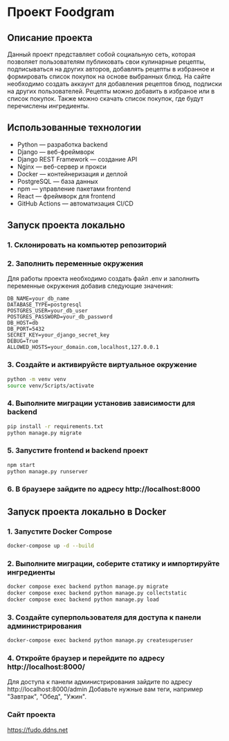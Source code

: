 #  Проект Foodgram

## Описание проекта
Данный проект представляет собой социальную сеть, которая позволяет пользователям публиковать свои кулинарные рецепты, подписываться на других авторов, добавлять рецепты в избранное и формировать список покупок на основе выбранных блюд. На сайте необходимо создать аккаунт для добавления рецептов блюд, подписки на других пользователей. Рецепты можно добавить в избраное или в список покупок. Также можно скачать список покупок, где будут перечислены ингредиенты.

## Использованные технологии

- Python — разработка backend
- Django — веб-фреймворк
- Django REST Framework — создание API
- Nginx — веб-сервер и прокси
- Docker — контейнеризация и деплой
- PostgreSQL — база данных
- npm — управление пакетами frontend
- React — фреймворк для frontend
- GitHub Actions — автоматизация CI/CD


## Запуск проекта локально

### 1. Склонировать на компьютер репозиторий

### 2. Заполнить переменные окружения
Для работы проекта необходимо создать файл .env и заполнить переменные окружения добавив следующие значения:
```env
DB_NAME=your_db_name
DATABASE_TYPE=postgresql
POSTGRES_USER=your_db_user
POSTGRES_PASSWORD=your_db_password
DB_HOST=db
DB_PORT=5432
SECRET_KEY=your_django_secret_key
DEBUG=True
ALLOWED_HOSTS=your_domain.com,localhost,127.0.0.1
```
### 3. Создайте и активируйсте виртуальное окружение
```bash
python -m venv venv
source venv/Scripts/activate
```
### 4. Выполните миграции установив зависимости для backend
```bash
pip install -r requirements.txt
python manage.py migrate
```
### 5. Запустите frontend и backend проект
```bash
npm start
python manage.py runserver
```
### 6. В браузере зайдите по адресу http://localhost:8000

## Запуск проекта локально в Docker

### 1. Запустите Docker Compose
```bash
docker-compose up -d --build
```
### 2. Выполните миграции, соберите статику и импортируйте ингредиенты
```bash
docker compose exec backend python manage.py migrate
docker compose exec backend python manage.py collectstatic
docker compose exec backend python manage.py load
```
### 3. Создайте суперпользователя для доступа к панели администрирования
```bash
docker-compose exec backend python manage.py createsuperuser
```
### 4. Откройте браузер и перейдите по адресу http://localhost:8000/
Для доступа к панели администрирования зайдите по адресу http://localhost:8000/admin
Добавьте нужные вам теги, например "Завтрак", "Обед", "Ужин".

### Сайт проекта
https://fudo.ddns.net
